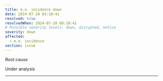 ```yaml
---
title: m.e. incidence down
date: 2024-07-28 03:10:41
resolved: true
resolvedWhen: 2024-07-28 08:18:41
# Possible severity levels: down, disrupted, notice
severity: down
affected:
  - m.e. incidence
section: issue
---
```


*Root cause*

Under analysis

---


